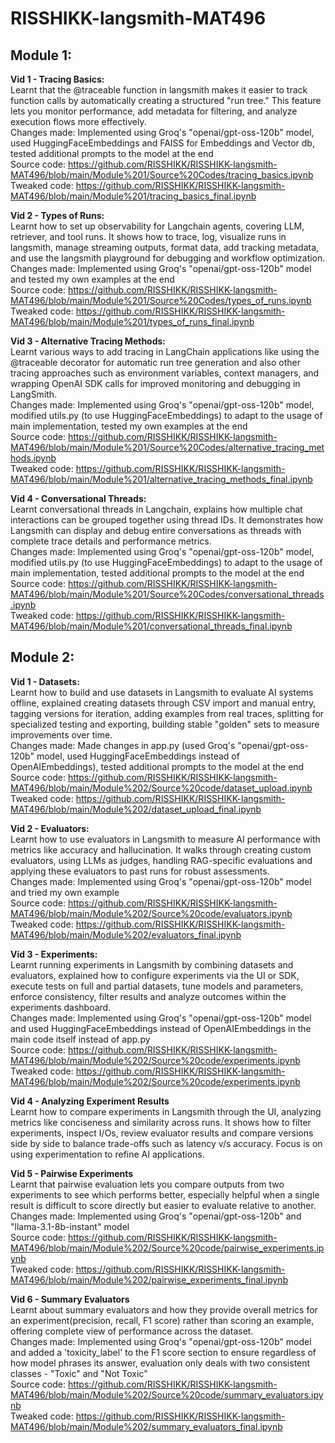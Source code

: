 # RISSHIKK-langsmith-MAT496

## Module 1:

**Vid 1 - Tracing Basics:**  
  Learnt that the @traceable function in langsmith makes it easier to track function calls by automatically creating a structured "run tree." This feature lets you monitor performance, add metadata for filtering, and analyze execution flows more effectively.  
  Changes made: Implemented using Groq's "openai/gpt-oss-120b" model, used HuggingFaceEmbeddings and FAISS for Embeddings and Vector db, tested additional prompts to the model at the end  
  Source code: https://github.com/RISSHIKK/RISSHIKK-langsmith-MAT496/blob/main/Module%201/Source%20Codes/tracing_basics.ipynb  
  Tweaked code: https://github.com/RISSHIKK/RISSHIKK-langsmith-MAT496/blob/main/Module%201/tracing_basics_final.ipynb  

**Vid 2 - Types of Runs:**  
    Learnt how to set up observability for Langchain agents, covering LLM, retriever, and tool runs. It shows how to trace, log, visualize runs in langsmith, manage streaming outputs, format data, add tracking metadata, and use the langsmith playground for debugging and workflow optimization.  
    Changes made: Implemented using Groq's "openai/gpt-oss-120b" model and tested my own examples at the end  
    Source code: https://github.com/RISSHIKK/RISSHIKK-langsmith-MAT496/blob/main/Module%201/Source%20Codes/types_of_runs.ipynb  
    Tweaked code: https://github.com/RISSHIKK/RISSHIKK-langsmith-MAT496/blob/main/Module%201/types_of_runs_final.ipynb   
    
**Vid 3 - Alternative Tracing Methods:**  
    Learnt various ways to add tracing in LangChain applications like using the @traceable decorator for automatic run tree generation and also other tracing approaches such as environment variables, context managers, and wrapping OpenAI SDK calls for improved monitoring and debugging in LangSmith.  
    Changes made: Implemented using Groq's "openai/gpt-oss-120b" model, modified utils.py (to use HuggingFaceEmbeddings) to adapt to the usage of main implementation, tested my own examples at the end  
    Source code: https://github.com/RISSHIKK/RISSHIKK-langsmith-MAT496/blob/main/Module%201/Source%20Codes/alternative_tracing_methods.ipynb  
    Tweaked code: https://github.com/RISSHIKK/RISSHIKK-langsmith-MAT496/blob/main/Module%201/alternative_tracing_methods_final.ipynb  

**Vid 4 - Conversational Threads:**  
    Learnt conversational threads in Langchain, explains how multiple chat interactions can be grouped together using thread IDs. It demonstrates how Langsmith can display and debug entire conversations as threads with complete trace details and performance metrics.  
    Changes made: Implemented using Groq's "openai/gpt-oss-120b" model, modified utils.py (to use HuggingFaceEmbeddings) to adapt to the usage of main implementation, tested additional prompts to the model at the end  
    Source code: https://github.com/RISSHIKK/RISSHIKK-langsmith-MAT496/blob/main/Module%201/Source%20Codes/conversational_threads.ipynb  
    Tweaked code: https://github.com/RISSHIKK/RISSHIKK-langsmith-MAT496/blob/main/Module%201/conversational_threads_final.ipynb  
  
## Module 2:

**Vid 1 - Datasets:**  
    Learnt how to build and use datasets in Langsmith to evaluate AI systems offline, explained creating datasets through CSV import and manual entry, tagging versions for iteration, adding examples from real traces, splitting for specialized testing and exporting, building stable "golden" sets to measure improvements over time.  
    Changes made: Made changes in app.py (used Groq's "openai/gpt-oss-120b" model, used HuggingFaceEmbeddings instead of OpenAIEmbeddings), tested additional prompts to the model at the end  
    Source code: https://github.com/RISSHIKK/RISSHIKK-langsmith-MAT496/blob/main/Module%202/Source%20code/dataset_upload.ipynb  
    Tweaked code: https://github.com/RISSHIKK/RISSHIKK-langsmith-MAT496/blob/main/Module%202/dataset_upload_final.ipynb  

**Vid 2 - Evaluators:**  
    Learnt how to use evaluators in Langsmith to measure AI performance with metrics like accuracy and hallucination. It walks through creating custom evaluators, using LLMs as judges, handling RAG-specific evaluations and applying these evaluators to past runs for robust assessments.  
    Changes made: Implemented using Groq's "openai/gpt-oss-120b" model and tried my own example  
    Source code: https://github.com/RISSHIKK/RISSHIKK-langsmith-MAT496/blob/main/Module%202/Source%20code/evaluators.ipynb  
    Tweaked code: https://github.com/RISSHIKK/RISSHIKK-langsmith-MAT496/blob/main/Module%202/evaluators_final.ipynb  

**Vid 3 - Experiments:**  
    Learnt running experiments in Langsmith by combining datasets and evaluators, explained how to configure experiments via the UI or SDK, execute tests on full and partial datasets, tune models and parameters, enforce consistency, filter results and analyze outcomes within the experiments dashboard.  
    Changes made: Implemented using Groq's "openai/gpt-oss-120b" model and used HuggingFaceEmbeddings instead of OpenAIEmbeddings in the main code itself instead of app.py  
    Source code: https://github.com/RISSHIKK/RISSHIKK-langsmith-MAT496/blob/main/Module%202/Source%20code/experiments.ipynb  
    Tweaked code: https://github.com/RISSHIKK/RISSHIKK-langsmith-MAT496/blob/main/Module%202/Source%20code/experiments.ipynb  

**Vid 4 - Analyzing Experiment Results**  
    Learnt how to compare experiments in Langsmith through the UI, analyzing metrics like conciseness and similarity across runs. It shows how to filter experiments, inspect I/Os, review evaluator results and compare versions side by side to balance trade-offs such as latency v/s accuracy. Focus is on using experimentation to refine AI applications.  

**Vid 5 - Pairwise Experiments**  
    Learnt that pairwise evaluation lets you compare outputs from two experiments to see which performs better, especially helpful when a single result is difficult to score directly but easier to evaluate relative to another.  
    Changes made: Implemented using Groq's "openai/gpt-oss-120b" and "llama-3.1-8b-instant" model   
    Source code: https://github.com/RISSHIKK/RISSHIKK-langsmith-MAT496/blob/main/Module%202/Source%20code/pairwise_experiments.ipynb  
    Tweaked code: https://github.com/RISSHIKK/RISSHIKK-langsmith-MAT496/blob/main/Module%202/pairwise_experiments_final.ipynb  

**Vid 6 - Summary Evaluators**  
    Learnt about summary evaluators and how they provide overall metrics for an experiment(precision, recall, F1 score) rather than scoring an example, offering complete view of performance across the dataset.  
    Changes made: Implemented using Groq's "openai/gpt-oss-120b" model and added a 'toxicity_label' to the F1 score section to ensure regardless of how model phrases its answer, evaluation only deals with two consistent classes - "Toxic" and "Not Toxic"  
    Source code: https://github.com/RISSHIKK/RISSHIKK-langsmith-MAT496/blob/main/Module%202/Source%20code/summary_evaluators.ipynb  
    Tweaked code: https://github.com/RISSHIKK/RISSHIKK-langsmith-MAT496/blob/main/Module%202/summary_evaluators_final.ipynb

